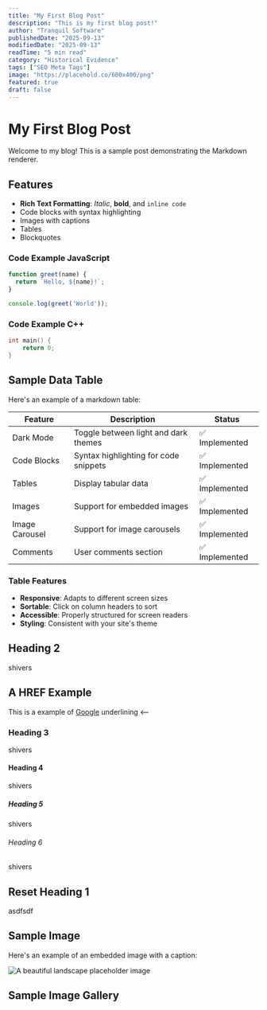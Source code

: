 ```yaml
---
title: "My First Blog Post"
description: "This is my first blog post!"
author: "Tranquil Software"
publishedDate: "2025-09-13"
modifiedDate: "2025-09-13"
readTime: "5 min read"
category: "Historical Evidence"
tags: ["SEO Meta Tags"]
image: "https://placehold.co/600x400/png"
featured: true
draft: false
---
```


# My First Blog Post

Welcome to my blog! This is a sample post demonstrating the Markdown renderer.

## Features

- **Rich Text Formatting**: *Italic*, **bold**, and `inline code`
- Code blocks with syntax highlighting
- Images with captions
- Tables
- Blockquotes

### Code Example JavaScript

```javascript
function greet(name) {
  return `Hello, ${name}!`;
}

console.log(greet('World'));
```


### Code Example C++
```cpp
int main() {
    return 0;
}
```


## Sample Data Table

Here's an example of a markdown table:

| Feature | Description | Status |
|---------|-------------|--------|
| Dark Mode | Toggle between light and dark themes | ✅ Implemented |
| Code Blocks | Syntax highlighting for code snippets | ✅ Implemented |
| Tables | Display tabular data | ✅ Implemented |
| Images | Support for embedded images | ✅ Implemented |
| Image Carousel | Support for image carousels | ✅ Implemented |
| Comments | User comments section | ✅ Implemented |

### Table Features

- **Responsive**: Adapts to different screen sizes
- **Sortable**: Click on column headers to sort
- **Accessible**: Properly structured for screen readers
- **Styling**: Consistent with your site's theme

## Heading 2

shivers

## A HREF Example
This is a example of <a href="https://www.google.com">Google</a> underlining <--

### Heading 3

shivers

#### Heading 4

shivers

##### Heading 5

shivers

###### Heading 6

shivers

## Reset Heading 1

asdfsdf


## Sample Image

Here's an example of an embedded image with a caption:

![A beautiful landscape placeholder image](https://i.imgur.com/CdnTZ20.png)

<!-- 
## Sample YT Vid

Here's how to embed a YouTube video in markdown:

<youtube id="dQw4w9WgXcQ" title="Rick Astley - Never Gonna Give You Up" />
 -->


## Sample Image Gallery


<imagegallery 
  title="My Photo Collection" 
  images='[
    {
      "src": "https://i.imgur.com/CdnTZ20.png",
      "alt": "Beautiful landscape",
      "caption": "A stunning view of nature"
    },
    {
      "src": "https://i.imgur.com/CdnTZ20.png",
      "alt": "City skyline",
      "caption": "Urban architecture at night"
    }
  ]' 
/>

<!-- <imagegallery 
  title="My Photo Collection" 
  images='[{"src": "https://i.imgur.com/CdnTZ20.png", "alt": "Beautiful landscape", "caption": "A stunning view of nature"}, {"src": "https://i.imgur.com/CdnTZ20.png", "alt": "City skyline", "caption": "Urban architecture at night"}]'
/> -->